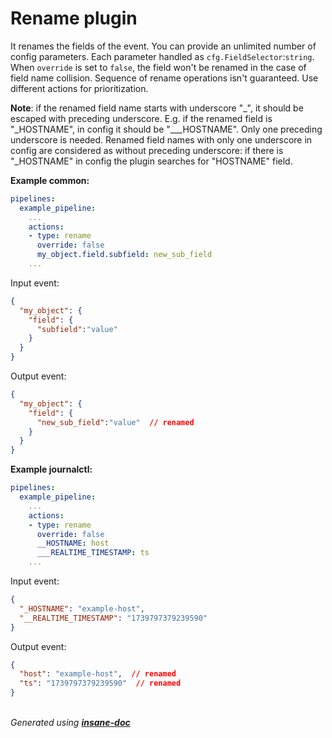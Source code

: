 # Rename plugin
It renames the fields of the event. You can provide an unlimited number of config parameters. Each parameter handled as `cfg.FieldSelector`:`string`.
When `override` is set to `false`, the field won't be renamed in the case of field name collision.
Sequence of rename operations isn't guaranteed. Use different actions for prioritization.

**Note**: if the renamed field name starts with underscore "_", it should be escaped with preceding underscore. E.g.
if the renamed field is "_HOSTNAME", in config it should be "___HOSTNAME". Only one preceding underscore is needed.
Renamed field names with only one underscore in config are considered as without preceding underscore:
if there is "_HOSTNAME" in config the plugin searches for "HOSTNAME" field.

**Example common:**
```yaml
pipelines:
  example_pipeline:
    ...
    actions:
    - type: rename
      override: false
      my_object.field.subfield: new_sub_field
    ...
```

Input event:

```json
{
  "my_object": {
    "field": {
      "subfield":"value"
    }
  }
}
```

Output event:

```json
{
  "my_object": {
    "field": {
      "new_sub_field":"value"  // renamed
    }
  }
}
```

**Example journalctl:**
```yaml
pipelines:
  example_pipeline:
    ...
    actions:
    - type: rename
      override: false
      __HOSTNAME: host
      ___REALTIME_TIMESTAMP: ts
    ...
```

Input event:

```json
{
  "_HOSTNAME": "example-host",
  "__REALTIME_TIMESTAMP": "1739797379239590"
}
```

Output event:

```json
{
  "host": "example-host",  // renamed
  "ts": "1739797379239590"  // renamed
}
```

<br>*Generated using [__insane-doc__](https://github.com/vitkovskii/insane-doc)*